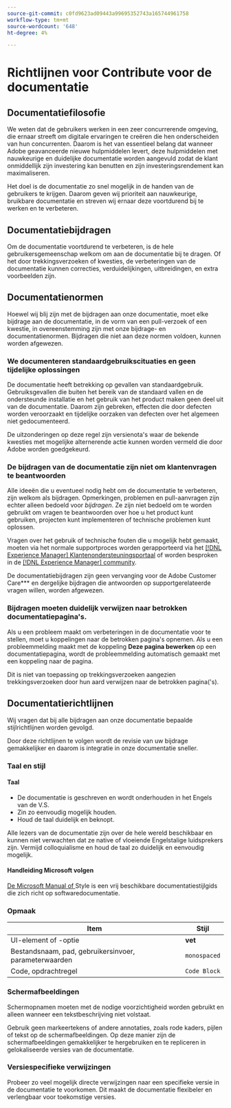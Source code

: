 ```yaml
---
source-git-commit: c0fd9623ad09443a99695352743a165744961758
workflow-type: tm+mt
source-wordcount: '648'
ht-degree: 4%

---
```

# Richtlijnen voor Contribute voor de documentatie

## Documentatiefilosofie

We weten dat de gebruikers werken in een zeer concurrerende omgeving, die ernaar streeft om digitale ervaringen te creëren die hen onderscheiden van hun concurrenten. Daarom is het van essentieel belang dat wanneer Adobe geavanceerde nieuwe hulpmiddelen levert, deze hulpmiddelen met nauwkeurige en duidelijke documentatie worden aangevuld zodat de klant onmiddellijk zijn investering kan benutten en zijn investeringsrendement kan maximaliseren.

Het doel is de documentatie zo snel mogelijk in de handen van de gebruikers te krijgen. Daarom geven wij prioriteit aan nauwkeurige, bruikbare documentatie en streven wij ernaar deze voortdurend bij te werken en te verbeteren.

## Documentatiebijdragen

Om de documentatie voortdurend te verbeteren, is de hele gebruikersgemeenschap welkom om aan de documentatie bij te dragen. Of het door trekkingsverzoeken of kwesties, de verbeteringen van de documentatie kunnen correcties, verduidelijkingen, uitbreidingen, en extra voorbeelden zijn.

## Documentatienormen

Hoewel wij blij zijn met de bijdragen aan onze documentatie, moet elke bijdrage aan de documentatie, in de vorm van een pull-verzoek of een kwestie, in overeenstemming zijn met onze bijdrage- en documentatienormen. Bijdragen die niet aan deze normen voldoen, kunnen worden afgewezen.

### We documenteren standaardgebruikscituaties en geen tijdelijke oplossingen

De documentatie heeft betrekking op gevallen van standaardgebruik. Gebruiksgevallen die buiten het bereik van de standaard vallen en de ondersteunde installatie en het gebruik van het product maken geen deel uit van de documentatie. Daarom zijn gebreken, effecten die door defecten worden veroorzaakt en tijdelijke oorzaken van defecten over het algemeen niet gedocumenteerd.

De uitzonderingen op deze regel zijn versienota&#39;s waar de bekende kwesties met mogelijke alternerende actie kunnen worden vermeld die door Adobe worden goedgekeurd.

### De bijdragen van de documentatie zijn niet om klantenvragen te beantwoorden

Alle ideeën die u eventueel nodig hebt om de documentatie te verbeteren, zijn welkom als bijdragen. Opmerkingen, problemen en pull-aanvragen zijn echter alleen bedoeld voor *bijdragen*. Ze zijn niet bedoeld om te worden gebruikt om vragen te beantwoorden over hoe u het product kunt gebruiken, projecten kunt implementeren of technische problemen kunt oplossen.

Vragen over het gebruik of technische fouten die u mogelijk hebt gemaakt, moeten via het normale supportproces worden gerapporteerd via het [[!DNL Experience Manager] Klantenondersteuningsportaal](https://experienceleague.adobe.com/?support-solution=Experience+Manager#home) of worden besproken in de [[!DNL Experience Manager] community](https://experienceleaguecommunities.adobe.com/t5/adobe-experience-manager/ct-p/adobe-experience-manager-community).

De documentatiebijdragen zijn geen vervanging voor de Adobe Customer Care*** en dergelijke bijdragen die antwoorden op supportgerelateerde vragen willen, worden afgewezen.

### Bijdragen moeten duidelijk verwijzen naar betrokken documentatiepagina&#39;s.

Als u een probleem maakt om verbeteringen in de documentatie voor te stellen, moet u koppelingen naar de betrokken pagina&#39;s opnemen. Als u een probleemmelding maakt met de koppeling **Deze pagina bewerken** op een documentatiepagina, wordt de probleemmelding automatisch gemaakt met een koppeling naar de pagina.

Dit is niet van toepassing op trekkingsverzoeken aangezien trekkingsverzoeken door hun aard verwijzen naar de betrokken pagina(&#39;s).

## Documentatierichtlijnen

Wij vragen dat bij alle bijdragen aan onze documentatie bepaalde stijlrichtlijnen worden gevolgd.

Door deze richtlijnen te volgen wordt de revisie van uw bijdrage gemakkelijker en daarom is integratie in onze documentatie sneller.

### Taal en stijl

#### Taal

* De documentatie is geschreven en wordt onderhouden in het Engels van de V.S.
* Zin zo eenvoudig mogelijk houden.
* Houd de taal duidelijk en beknopt.

Alle lezers van de documentatie zijn over de hele wereld beschikbaar en kunnen niet verwachten dat ze native of vloeiende Engelstalige luidsprekers zijn. Vermijd colloquialisme en houd de taal zo duidelijk en eenvoudig mogelijk.

#### Handleiding Microsoft volgen

[De Microsoft Manual of ](https://docs.microsoft.com/en-us/style-guide/welcome/) Style is een vrij beschikbare documentatiestijlgids die zich richt op softwaredocumentatie.

### Opmaak

| Item | Stijl |
| -------------------------------------------- | ---------------- |
| UI-element of -optie | **vet** |
| Bestandsnaam, pad, gebruikersinvoer, parameterwaarden | `monospaced` |
| Code, opdrachtregel | ```Code Block``` |

### Schermafbeeldingen

Schermopnamen moeten met de nodige voorzichtigheid worden gebruikt en alleen wanneer een tekstbeschrijving niet volstaat.

Gebruik geen markeertekens of andere annotaties, zoals rode kaders, pijlen of tekst op de schermafbeeldingen. Op deze manier zijn de schermafbeeldingen gemakkelijker te hergebruiken en te repliceren in gelokaliseerde versies van de documentatie.

### Versiespecifieke verwijzingen

Probeer zo veel mogelijk directe verwijzingen naar een specifieke versie in de documentatie te voorkomen. Dit maakt de documentatie flexibeler en verlengbaar voor toekomstige versies.
